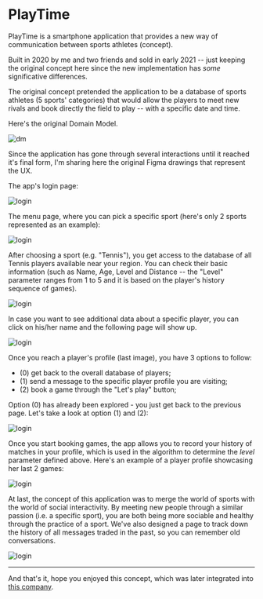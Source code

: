 # PlayTime

PlayTime is a smartphone application that provides a new way of communication between sports athletes (concept). 

Built in 2020 by me and two friends and sold in early 2021 -- just keeping the original concept here since the new implementation has *some* significative differences.

The original concept pretended the application to be a database of sports athletes (5 sports' categories) that would allow the players to meet new rivals and book directly the field to play -- with a specific date and time. 

Here's the original Domain Model.

![dm](/DM_playtime.png)

Since the application has gone through several interactions until it reached it's final form, I'm sharing here the original Figma drawings that represent the UX.

The app's login page:

![login](/Slide1.jpg)

The menu page, where you can pick a specific sport (here's only 2 sports represented as an example):

![login](/Slide2.jpg)

After choosing a sport (e.g. "Tennis"), you get access to the database of all Tennis players available near your region. You can check their basic information (such as Name, Age, Level and Distance -- the "Level" parameter ranges from 1 to 5 and it is based on the player's history sequence of games). 

![login](/Slide3.jpg)

In case you want to see additional data about a specific player, you can click on his/her name and the following page will show up.

![login](/Slide4.jpg)

Once you reach a player's profile (last image), you have 3 options to follow:
- (0) get back to the overall database of players;
- (1) send a message to the specific player profile you are visiting;
- (2) book a game through the "Let's play" button;

Option (0) has already been explored - you just get back to the previous page. Let's take a look at option (1) and (2):

![login](/Slide5.jpg)

Once you start booking games, the app allows you to record your history of matches in your profile, which is used in the algorithm to determine the *level* parameter defined above. Here's an example of a player profile showcasing her last 2 games:

![login](/Slide6.jpg)

At last, the concept of this application was to merge the world of sports with the world of social interactivity. By meeting new people through a similar passion (i.e. a specific sport), you are both being more sociable and healthy through the practice of a sport. We've also designed a page to track down the history of all messages traded in the past, so you can remember old conversations.

![login](/Slide7.jpg)

***

And that's it, hope you enjoyed this concept, which was later integrated into <a href="https://www.aircourts.com/site/software_clubs">this company</a>.

